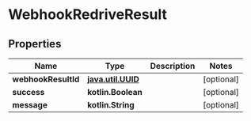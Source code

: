 
# WebhookRedriveResult

## Properties
Name | Type | Description | Notes
------------ | ------------- | ------------- | -------------
**webhookResultId** | [**java.util.UUID**](java.util.UUID) |  |  [optional]
**success** | **kotlin.Boolean** |  |  [optional]
**message** | **kotlin.String** |  |  [optional]



